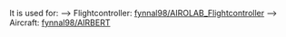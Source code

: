 It is used for:
--> Flightcontroller: [fynnal98/AIROLAB_Flightcontroller](https://github.com/fynnal98/AIROLAB_Flightcontroller)
--> Aircraft: [fynnal98/AIRBERT](https://github.com/fynnal98/AIRBERT)
